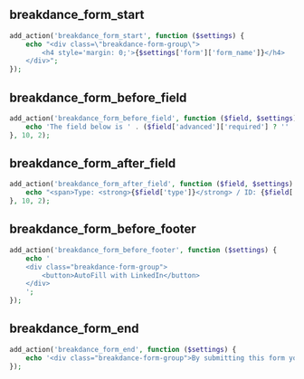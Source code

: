 ## breakdance_form_start
```php
add_action('breakdance_form_start', function ($settings) {
    echo "<div class=\"breakdance-form-group\">
        <h4 style='margin: 0;'>{$settings['form']['form_name']}</h4>
    </div>";
});
```

## breakdance_form_before_field
```php
add_action('breakdance_form_before_field', function ($field, $settings) {
    echo 'The field below is ' . ($field['advanced']['required'] ? '' : 'not') . ' required.';
}, 10, 2);
```

## breakdance_form_after_field
```php
add_action('breakdance_form_after_field', function ($field, $settings) {
    echo "<span>Type: <strong>{$field['type']}</strong> / ID: {$field['advanced']['id']}</span>";
}, 10, 2);
```

## breakdance_form_before_footer
```php
add_action('breakdance_form_before_footer', function ($settings) {
    echo '
    <div class="breakdance-form-group">
        <button>AutoFill with LinkedIn</button>
    </div>
    ';
});
```

## breakdance_form_end
```php
add_action('breakdance_form_end', function ($settings) {
    echo '<div class="breakdance-form-group">By submitting this form you agree to the terms of service.</div>';
});
```